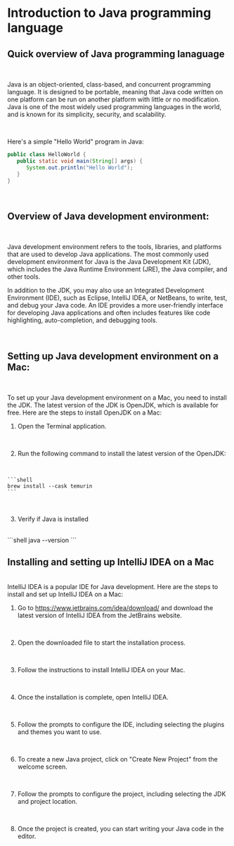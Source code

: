 # Introduction to Java programming language


## Quick overview of Java programming lanaguage
<br>


Java is an object-oriented, class-based, and concurrent programming language. It is designed to be portable, meaning that Java code written on one platform can be run on another platform with little or no modification. Java is one of the most widely used programming languages in the world, and is known for its simplicity, security, and scalability.

<br>


Here's a simple "Hello World" program in Java:

```java
public class HelloWorld {
   public static void main(String[] args) {
      System.out.println("Hello World");
   }
}
```

<br>

## Overview of Java development environment:
<br>

Java development environment refers to the tools, libraries, and platforms that are used to develop Java applications. The most commonly used development environment for Java is the Java Development Kit (JDK), which includes the Java Runtime Environment (JRE), the Java compiler, and other tools.

In addition to the JDK, you may also use an Integrated Development Environment (IDE), such as Eclipse, IntelliJ IDEA, or NetBeans, to write, test, and debug your Java code. An IDE provides a more user-friendly interface for developing Java applications and often includes features like code highlighting, auto-completion, and debugging tools.

<br>

## Setting up Java development environment on a Mac:
<br>

To set up your Java development environment on a Mac, you need to install the JDK. The latest version of the JDK is OpenJDK, which is available for free. Here are the steps to install OpenJDK on a Mac:
<br>


1. Open the Terminal application.
<br>

2. Run the following command to install the latest version of the OpenJDK:
<br>


    ```shell
    brew install --cask temurin
    ```
<br>

3. Verify if Java is installed
<br>
    ```shell
    java --version
    ```

<br>

## Installing and setting up IntelliJ IDEA on a Mac

<br>
IntelliJ IDEA is a popular IDE for Java development. Here are the steps to install and set up IntelliJ IDEA on a Mac:

<br>

1. Go to https://www.jetbrains.com/idea/download/ and download the latest version of IntelliJ IDEA from the JetBrains website.

<br>

2. Open the downloaded file to start the installation process.

<br>


3. Follow the instructions to install IntelliJ IDEA on your Mac.

<br>

4. Once the installation is complete, open IntelliJ IDEA.

<br>


5. Follow the prompts to configure the IDE, including selecting the plugins and themes you want to use.

<br>

6. To create a new Java project, click on "Create New Project" from the welcome screen.

<br>

7. Follow the prompts to configure the project, including selecting the JDK and project location.

<br>

8. Once the project is created, you can start writing your Java code in the editor.
